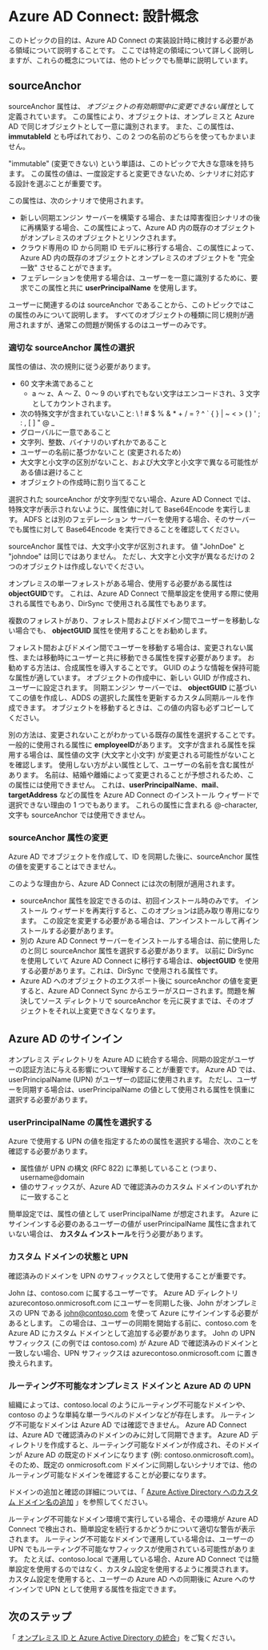 <properties
   pageTitle="Azure AD Connect: 設計概念 |Microsoft Azure"
   description="このトピックでは、特定の実装設計の各領域について詳しく説明します。"
   services="active-directory"
   documentationCenter=""
   authors="billmath"
   manager="femila"
   editor=""/>

<tags
   ms.service="active-directory"
   ms.custom = "azure-ad-connect"
   ms.devlang="na"
   ms.topic="article"
   ms.tgt_pltfrm="na"
   ms.workload="Identity"
   ms.date="09/13/2016"
   ms.author="billmath"/>


# <a name="azure-ad-connect:-design-concepts"></a>Azure AD Connect: 設計概念
このトピックの目的は、Azure AD Connect の実装設計時に検討する必要がある領域について説明することです。 ここでは特定の領域について詳しく説明しますが、これらの概念については、他のトピックでも簡単に説明しています。

## <a name="sourceanchor"></a>sourceAnchor
sourceAnchor 属性は、 *オブジェクトの有効期間中に変更できない属性*として定義されています。 この属性により、オブジェクトは、オンプレミスと Azure AD で同じオブジェクトとして一意に識別されます。 また、この属性は、 **immutableId** とも呼ばれており、この 2 つの名前のどちらを使ってもかまいません。

"immutable" (変更できない) という単語は、このトピックで大きな意味を持ちます。 この属性の値は、一度設定すると変更できないため、シナリオに対応する設計を選ぶことが重要です。

この属性は、次のシナリオで使用されます。

- 新しい同期エンジン サーバーを構築する場合、または障害復旧シナリオの後に再構築する場合、この属性によって、Azure AD 内の既存のオブジェクトがオンプレミスのオブジェクトとリンクされます。
- クラウド専用の ID から同期 ID モデルに移行する場合、この属性によって、Azure AD 内の既存のオブジェクトとオンプレミスのオブジェクトを "完全一致" させることができます。
- フェデレーションを使用する場合は、ユーザーを一意に識別するために、要求でこの属性と共に **userPrincipalName** を使用します。

ユーザーに関連するのは sourceAnchor であることから、このトピックではこの属性のみについて説明します。 すべてのオブジェクトの種類に同じ規則が適用されますが、通常この問題が関係するのはユーザーのみです。

### <a name="selecting-a-good-sourceanchor-attribute"></a>適切な sourceAnchor 属性の選択
属性の値は、次の規則に従う必要があります。

- 60 文字未満であること
    - a ～ z、A ～ Z、0 ～ 9 のいずれでもない文字はエンコードされ、3 文字としてカウントされます。
- 次の特殊文字が含まれていないこと: &#92; ! # $ % & * + / = ? ^ &#96; { } | ~ < > ( ) ' ; : , [ ] " @ _
- グローバルに一意であること
- 文字列、整数、バイナリのいずれかであること
- ユーザーの名前に基づかないこと (変更されるため)
- 大文字と小文字の区別がないこと、および大文字と小文字で異なる可能性がある値は避けること
- オブジェクトの作成時に割り当てること

選択された sourceAnchor が文字列型でない場合、Azure AD Connect では、特殊文字が表示されないように、属性値に対して Base64Encode を実行します。 ADFS とは別のフェデレーション サーバーを使用する場合、そのサーバーでも属性に対して Base64Encode を実行できることを確認してください。

sourceAnchor 属性では、大文字小文字が区別されます。 値 "JohnDoe" と "johndoe" は同じではありません。 ただし、大文字と小文字が異なるだけの 2 つのオブジェクトは作成しないでください。

オンプレミスの単一フォレストがある場合、使用する必要がある属性は **objectGUID**です。 これは、Azure AD Connect で簡単設定を使用する際に使用される属性でもあり、DirSync で使用される属性でもあります。

複数のフォレストがあり、フォレスト間およびドメイン間でユーザーを移動しない場合でも、 **objectGUID** 属性を使用することをお勧めします。

フォレスト間およびドメイン間でユーザーを移動する場合は、変更されない属性、または移動時にユーザーと共に移動できる属性を探す必要があります。 お勧めする方法は、合成属性を導入することです。 GUID のような情報を保持可能な属性が適しています。 オブジェクトの作成中に、新しい GUID が作成され、ユーザーに設定されます。 同期エンジン サーバーでは、 **objectGUID** に基づいてこの値を作成し、ADDS の選択した属性を更新するカスタム同期ルールを作成できます。 オブジェクトを移動するときは、この値の内容も必ずコピーしてください。

別の方法は、変更されないことがわかっている既存の属性を選択することです。 一般的に使用される属性に **employeeID**があります。 文字が含まれる属性を採用する場合は、属性値の文字 (大文字と小文字) が変更される可能性がないことを確認します。 使用しない方がよい属性として、ユーザーの名前を含む属性があります。 名前は、結婚や離婚によって変更されることが予想されるため、この属性には使用できません。 これは、**userPrincipalName**、**mail**、**targetAddress** などの属性を Azure AD Connect のインストール ウィザードで選択できない理由の 1 つでもあります。 これらの属性に含まれる @-character, 文字も sourceAnchor では使用できません。

### <a name="changing-the-sourceanchor-attribute"></a>sourceAnchor 属性の変更
Azure AD でオブジェクトを作成して、ID を同期した後に、sourceAnchor 属性の値を変更することはできません。

このような理由から、Azure AD Connect には次の制限が適用されます。

- sourceAnchor 属性を設定できるのは、初回インストール時のみです。 インストール ウィザードを再実行すると、このオプションは読み取り専用になります。 この設定を変更する必要がある場合は、アンインストールして再インストールする必要があります。
- 別の Azure AD Connect サーバーをインストールする場合は、前に使用したのと同じ sourceAnchor 属性を選択する必要があります。 以前に DirSync を使用していて Azure AD Connect に移行する場合は、**objectGUID** を使用する必要があります。これは、DirSync で使用される属性です。
- Azure AD へのオブジェクトのエクスポート後に sourceAnchor の値を変更すると、Azure AD Connect Sync からエラーがスローされます。問題を解決してソース ディレクトリで sourceAnchor を元に戻すまでは、そのオブジェクトをそれ以上変更できなくなります。

## <a name="azure-ad-sign-in"></a>Azure AD のサインイン
オンプレミス ディレクトリを Azure AD に統合する場合、同期の設定がユーザーの認証方法に与える影響について理解することが重要です。 Azure AD では、userPrincipalName (UPN) がユーザーの認証に使用されます。 ただし、ユーザーを同期する場合は、userPrincipalName の値として使用される属性を慎重に選択する必要があります。

### <a name="choosing-the-attribute-for-userprincipalname"></a>userPrincipalName の属性を選択する
Azure で使用する UPN の値を指定するための属性を選択する場合、次のことを確認する必要があります。

- 属性値が UPN の構文 (RFC 822) に準拠していること (つまり、 username@domain
- 値のサフィックスが、Azure AD で確認済みのカスタム ドメインのいずれかに一致すること

簡単設定では、属性の値として userPrincipalName が想定されます。 Azure にサインインする必要のあるユーザーの値が userPrincipalName 属性に含まれていない場合は、 **カスタム インストール**を行う必要があります。

### <a name="custom-domain-state-and-upn"></a>カスタム ドメインの状態と UPN
確認済みのドメインを UPN のサフィックスとして使用することが重要です。

John は、contoso.com に属するユーザーです。 Azure AD ディレクトリ azurecontoso.onmicrosoft.com にユーザーを同期した後、John がオンプレミスの UPN である john@contoso.com を使って Azure にサインインする必要があるとします。 この場合は、ユーザーの同期を開始する前に、contoso.com を Azure AD にカスタム ドメインとして追加する必要があります。 John の UPN サフィックス (この例では contoso.com) が Azure AD で確認済みのドメインと一致しない場合、UPN サフィックスは azurecontoso.onmicrosoft.com に置き換えられます。

### <a name="non-routable-on-premises-domains-and-upn-for-azure-ad"></a>ルーティング不可能なオンプレミス ドメインと Azure AD の UPN
組織によっては、contoso.local のようにルーティング不可能なドメインや、contoso のような単純な単一ラベルのドメインなどが存在します。 ルーティング不可能なドメインは Azure AD では確認できません。 Azure AD Connect は、Azure AD で確認済みのドメインのみに対して同期できます。 Azure AD ディレクトリを作成すると、ルーティング可能なドメインが作成され、そのドメインが Azure AD の既定のドメインになります (例: contoso.onmicrosoft.com)。 そのため、既定の onmicrosoft.com ドメインに同期しないシナリオでは、他のルーティング可能なドメインを確認することが必要になります。

ドメインの追加と確認の詳細については、「 [Azure Active Directory へのカスタム ドメイン名の追加](active-directory-add-domain.md) 」を参照してください。

ルーティング不可能なドメイン環境で実行している場合、その環境が Azure AD Connect で検出され、簡単設定を続行するかどうかについて適切な警告が表示されます。 ルーティング不可能なドメインで運用している場合は、ユーザーの UPN でもルーティング不可能なサフィックスが使用されている可能性があります。 たとえば、contoso.local で運用している場合、Azure AD Connect では簡単設定を使用するのではなく、カスタム設定を使用するように推奨されます。 カスタム設定を使用すると、ユーザーの Azure AD への同期後に Azure へのサインインで UPN として使用する属性を指定できます。

## <a name="next-steps"></a>次のステップ
「 [オンプレミス ID と Azure Active Directory の統合](active-directory-aadconnect.md)」をご覧ください。



<!--HONumber=Oct16_HO2-->


